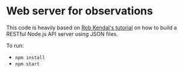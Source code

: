 # Web server for observations

This code is heavily based on [Rob Kendal's tutorial](https://robkendal.co.uk/blog/how-to-build-a-restful-node-js-api-server-using-json-files) on how to build a RESTful Node.js API server using JSON files.

To run:
 - `npm install`
 - `npm start` 